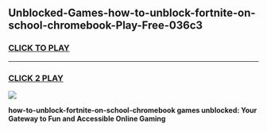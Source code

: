 
## Unblocked-Games-how-to-unblock-fortnite-on-school-chromebook-Play-Free-036c3
<h3>
<a href="https://premium76.site?title=how-to-unblock-fortnite-on-school-chromebook&ref=20M">CLICK TO PLAY</a></h3>
<hr>

<h3>
<a href="https://premium76.site?title=how-to-unblock-fortnite-on-school-chromebook&ref=20M">CLICK 2 PLAY</a>
  
</h3>

<a href="https://premium76.site?title=how-to-unblock-fortnite-on-school-chromebook&ref=19M"><img src="https://clearcache.store/games.png"></a>


**how-to-unblock-fortnite-on-school-chromebook games unblocked: Your Gateway to Fun and Accessible Online Gaming**
